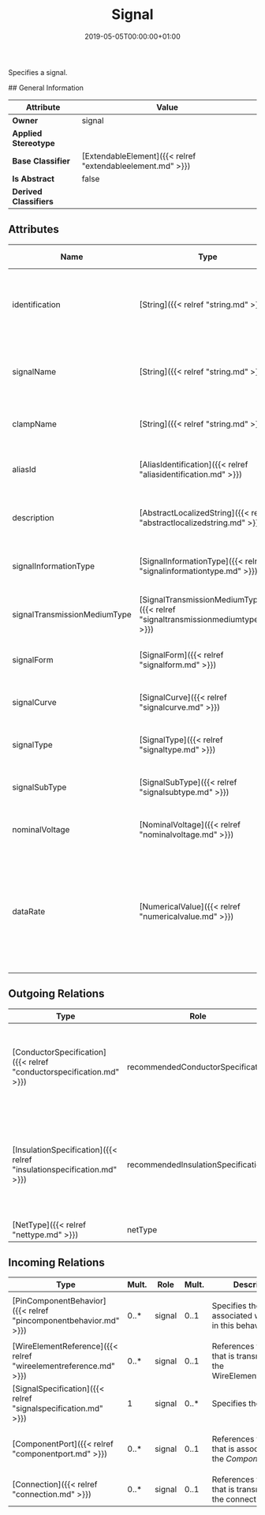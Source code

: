 ﻿---
title: Signal
toc: false
type: specs
date: "2019-05-05T00:00:00+01:00"
draft: false
menu_name: vec120

# Prev/next pager order (if `docs_section_pager` enabled in `params.toml`)
weight: 
---
<html><body><p>Specifies a signal.  </p></body></html>
## General Information

| Attribute               | Value |
|-------------------------|-------|
| **Owner**               | signal |
| **Applied Stereotype**  |   |
| **Base Classifier**     | [ExtendableElement]({{< relref "extendableelement.md" >}})<br/>  |
| **Is Abstract**         | false |
| **Derived Classifiers** |   |


## Attributes
|  Name  |  Type  |  Mult.  |  Description  |  Owning Classifier  |
|--------|--------|---------|---------------|--------------|
|identification | [String]({{< relref "string.md" >}}) | 1 | <html>   <head>     </head>   <body> Specifies a unique identification of the Signal. The identification is guaranteed to be unique within the SignalSpecification.   </body> </html>  | [Signal]({{< relref "signal.md" >}}) |
|signalName | [String]({{< relref "string.md" >}}) | 0..1 | <html>   <head>     </head>   <body> Name of the Signal, which is not guaranteed to be unique and is normally function oriented.   </body> </html>  | [Signal]({{< relref "signal.md" >}}) |
|clampName | [String]({{< relref "string.md" >}}) | 0..1 | <html>   <head>     </head>   <body> Specifies the name of the clamp e.g. KL15, KL30, KL31.   </body> </html>  | [Signal]({{< relref "signal.md" >}}) |
|aliasId | [AliasIdentification]({{< relref "aliasidentification.md" >}}) | 0..* | <html>   <head>     </head>   <body>     <p> Specifies additional identifiers for the <i>Signal</i>.      </p>    </body> </html>  | [Signal]({{< relref "signal.md" >}}) |
|description | [AbstractLocalizedString]({{< relref "abstractlocalizedstring.md" >}}) | 0..* | <html><body><p>A human readable description of the signal.  </p></body></html> | [Signal]({{< relref "signal.md" >}}) |
|signalInformationType | [SignalInformationType]({{< relref "signalinformationtype.md" >}}) | 0..1 | <html>   <head>     </head>   <body>     <p> Specifies the information type of the signal.      </p>    </body> </html>  | [Signal]({{< relref "signal.md" >}}) |
|signalTransmissionMediumType | [SignalTransmissionMediumType]({{< relref "signaltransmissionmediumtype.md" >}}) | 0..1 | <html>   <head>     </head>   <body>     <p> Specifies the type of the transmission medium for the signal.      </p>    </body> </html>  | [Signal]({{< relref "signal.md" >}}) |
|signalForm | [SignalForm]({{< relref "signalform.md" >}}) | 0..1 | <html>   <head>     </head>   <body>     <p> Specifies the form of the signal.      </p>    </body> </html>  | [Signal]({{< relref "signal.md" >}}) |
|signalCurve | [SignalCurve]({{< relref "signalcurve.md" >}}) | 0..1 | <html>   <head>     </head>   <body>     <p> Specifies the curve of the signal.      </p>    </body> </html>  | [Signal]({{< relref "signal.md" >}}) |
|signalType | [SignalType]({{< relref "signaltype.md" >}}) | 0..1 |  | [Signal]({{< relref "signal.md" >}}) |
|signalSubType | [SignalSubType]({{< relref "signalsubtype.md" >}}) | 0..1 |  | [Signal]({{< relref "signal.md" >}}) |
|nominalVoltage | [NominalVoltage]({{< relref "nominalvoltage.md" >}}) | 0..1 |  | [Signal]({{< relref "signal.md" >}}) |
|dataRate | [NumericalValue]({{< relref "numericalvalue.md" >}}) | 0..1 | <html>   <head>     </head>   <body> Defines the data rate of the signal. This applies only to signals with <i>signalType = 'information</i>' and <i>signalInformationType = 'digital'</i>. For the numerical value, an appropriate IECUnit combination shall be used (e.g. GBit&#160;/&#160;Second). </body> </html> | [Signal]({{< relref "signal.md" >}}) |

## Outgoing Relations
|    Type  |   Role   |   Mult.   |   Mult.   |   Description   |
|----------|----------|-----------|-----------|-----------------|
| [ConductorSpecification]({{< relref "conductorspecification.md" >}}) | recommendedConductorSpecification | 0..1 |  | <html>   <head>     </head>   <body>     <p> Defines a recommended Specification for the cores that implement this signal.      </p>    </body> </html>  |
| [InsulationSpecification]({{< relref "insulationspecification.md" >}}) | recommendedInsulationSpecification | 0..1 |  | <html>   <head>     </head>   <body>     <p> Defines a recommended Specification for the insulation (e.g. the color) that implements this signal.      </p>    </body> </html>  |
| [NetType]({{< relref "nettype.md" >}}) | netType | 0..1 |  |  |
##  Incoming Relations
|    Type  |   Mult.  |   Role    |   Mult.   |   Description  |
|----------|----------|-----------|-----------|----------------|
| [PinComponentBehavior]({{< relref "pincomponentbehavior.md" >}}) | 0..* | signal | 0..1 | <html>   <head>     </head>   <body>     <p> Specifies the <i>Signal </i>associated with the pin in this behavior.      </p>    </body> </html>  |
| [WireElementReference]({{< relref "wireelementreference.md" >}}) | 0..* | signal | 0..1 | References the signal that is transmitted by the WireElementReference.  |
| [SignalSpecification]({{< relref "signalspecification.md" >}}) | 1 | signal | 0..* | <html>   <head>     </head>   <body>     <p> Specifies the signals.      </p>    </body> </html>  |
| [ComponentPort]({{< relref "componentport.md" >}}) | 0..* | signal | 0..1 | <html>   <head>     </head>   <body>     <p> References the <i>Signal</i> that is associated with the <i>ComponentPort</i>.      </p>    </body> </html>  |
| [Connection]({{< relref "connection.md" >}}) | 0..* | signal | 0..1 | References the signal that is transmitted by the connection.  |

